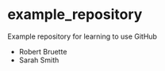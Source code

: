 # example_repository
Example repository for learning to use GitHub

- Robert Bruette
- Sarah Smith


